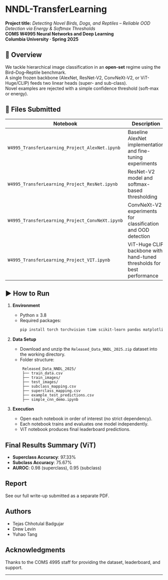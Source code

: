 # NNDL-TransferLearning
**Project title:** *Detecting Novel Birds, Dogs, and Reptiles – Reliable OOD Detection via Energy & Softmax Thresholds*  
**COMS W4995 Neural Networks and Deep Learning**  
**Columbia University · Spring 2025**


## 📝 Overview  
We tackle hierarchical image classification in an **open-set** regime using the Bird–Dog–Reptile benchmark.  
A single frozen backbone (AlexNet, ResNet-V2, ConvNeXt-V2, or ViT-Huge/CLIP) feeds two linear heads (super- and sub-class).  
Novel examples are rejected with a simple confidence threshold (soft-max or energy).

## 📂 Files Submitted  
| Notebook | Description |
|----------|-------------|
| `W4995_TransferLearning_Project_AlexNet.ipynb` | Baseline AlexNet implementation and fine-tuning experiments |
| `W4995_TransferLearning_Project_ResNet.ipynb` | ResNet-V2 model and softmax-based thresholding |
| `W4995_TransferLearning_Project_ConvNeXt.ipynb` | ConvNeXt-V2 experiments for classification and OOD detection |
| `W4995_TransferLearning_Project_VIT.ipynb` | ViT-Huge CLIP backbone with hand-tuned thresholds for best performance |

## ▶️ How to Run  
1. **Environment**
   - Python ≥ 3.8
   - Required packages:
     ```bash
     pip install torch torchvision timm scikit-learn pandas matplotlib
     ```

2. **Data Setup**
   - Download and unzip the `Released_Data_NNDL_2025.zip` dataset into the working directory.
   - Folder structure:
     ```
      Released_Data_NNDL_2025/
      ├── train_data.csv
      ├── train_images/
      ├── test_images/
      ├── subclass_mapping.csv
      ├── superclass_mapping.csv
      ├── example_test_predictions.csv
      ├── simple_cnn_demo.ipynb
     ```

3. **Execution**
   - Open each notebook in order of interest (no strict dependency).
   - Each notebook trains and evaluates one model independently.
   - ViT notebook produces final leaderboard predictions.

## Final Results Summary (ViT)
- **Superclass Accuracy**: 97.33%
- **Subclass Accuracy**: 75.67%
- **AUROC**: 0.98 (superclass), 0.95 (subclass)

## Report
See our full write-up submitted as a separate PDF.

## Authors
- Tejas Chhotulal Badgujar
- Drew Levin
- Yuhao Tang
  
## Acknowledgments
Thanks to the COMS 4995 staff for providing the dataset, leaderboard, and support.

---

